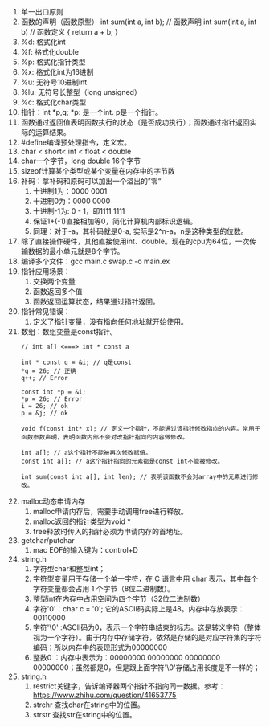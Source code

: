 1. 单一出口原则
2. 函数的声明（函数原型）
   int sum(int a, int b); // 函数声明
   int sum(int a, int b) // 函数定义
   {
     return a + b;
   }
3. %d: 格式化int
4. %f: 格式化double
5. %p: 格式化指针类型
6. %x: 格式化int为16进制
7. %u: 无符号10进制int
8. %lu: 无符号长整型（long unsigned）
9. %c: 格式化char类型
10. 指针：int *p,q;
   *p: 是一个int. p是一个指针。
11. 函数通过返回值表明函数执行的状态（是否成功执行）；函数通过指针返回实际的运算结果。
12. #define编译预处理指令，定义宏。
13. char < short< int < float < double
14. char一个字节，long double 16个字节
15. sizeof计算某个类型或某个变量在内存中的字节数
16. 补码：拿补码和原码可以加出一个溢出的”零“
    1.  十进制1为：0000 0001
    2.  十进制0为：0000 0000
    3.  十进制-1为: 0 - 1，即1111 1111
    4.  保证1+(-1)直接相加等0，简化计算机内部标识逻辑。
    5.  同理：对于-a，其补码就是0-a, 实际是2^n-a，n是这种类型的位数。
17. 除了直接操作硬件，其他直接使用int、double。现在的cpu为64位，一次传输数据的最小单元就是8个字节。
18. 编译多个文件：gcc main.c swap.c -o main.ex
19. 指针应用场景：
    1.  交换两个变量
    2.  函数返回多个值
    3.  函数返回运算状态，结果通过指针返回。
20. 指针常见错误：
    1.  定义了指针变量，没有指向任何地址就开始使用。
21. 数组：数组变量是const指针。
    ```
    // int a[] <===> int * const a
    
    int * const q = &i; // q是const 
    *q = 26; // 正确
    q++; // Error

    const int *p = &i;
    *p = 26; // Error
    i = 26; // ok
    p = &j; // ok

    void f(const int* x); // 定义一个指针，不能通过该指针修改指向的内容。常用于函数参数声明，表明函数内部不会对改指针指向的内容做修改。

    int a[]; // a这个指针不能被再次修改赋值。
    const int a[]; // a这个指针指向的元素都是const int不能被修改。

    int sum(const int a[], int len); // 表明该函数不会对array中的元素进行修改。

    ``` 
22. malloc动态申请内存
    1.  malloc申请内存后，需要手动调用free进行释放。
    2.  malloc返回的指针类型为void *
    3.  free释放时传入的指针必须为申请内存的首地址。
23. getchar/putchar
    1.  mac EOF的输入键为：control+D
24. string.h
    1.  字符型char和整型int；
    2.  字符型变量用于存储一个单一字符，在 C 语言中用 char 表示，其中每个字符变量都会占用 1 个字节（8位二进制数）。
    3.  整型int在内存中占用空间为四个字节（32位二进制数）
    4.  字符'0'：char c = '0'; 它的ASCII码实际上是48。内存中存放表示：00110000
    5.  字符'\0' :ASCII码为0，表示一个字符串结束的标志。这是转义字符（整体视为一个字符）。由于内存中存储字符，依然是存储的是对应字符集的字符编码；所以内存中的表现形式为00000000
    6.  整数0 ：内存中表示为：00000000 00000000 00000000 00000000；虽然都是0，但是跟上面字符'\0'存储占用长度是不一样的；
25. string.h
    1.  restrict关键字，告诉编译器两个指针不指向同一数据。参考：https://www.zhihu.com/question/41653775
    2.  strchr 查找char在string中的位置。
    3.  strstr 查找str在string中的位置。
